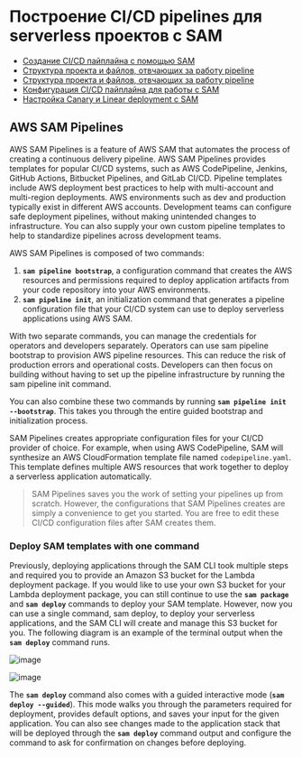 # Построение CI/CD pipelines для serverless проектов с SAM

* [Создание CI/CD пайплайна с помощью SAM](#)
* [Структура проекта и файлов, отвчающих за работу pipeline](#)
* [Структура проекта и файлов, отвчающих за работу pipeline](#)
* [Конфигурация CI/CD пайплайна для работы с SAM](#)
* [Настройка Canary и Linear deployment с SAM](#)

## AWS SAM Pipelines

AWS SAM Pipelines is a feature of AWS SAM that automates the process of creating a continuous delivery pipeline. 
AWS SAM Pipelines provides templates for popular CI/CD systems, such as AWS CodePipeline, Jenkins, GitHub Actions, 
Bitbucket Pipelines, and GitLab CI/CD. Pipeline templates include AWS deployment best practices to help with 
multi-account and multi-region deployments. AWS environments such as dev and production typically exist in different 
AWS accounts. Development teams can configure safe deployment pipelines, without making unintended changes to 
infrastructure. You can also supply your own custom pipeline templates to help to standardize pipelines across 
development teams. 

AWS SAM Pipelines is composed of two commands:

1. **`sam pipeline bootstrap`**, a configuration command that creates the AWS resources and permissions required to 
deploy application artifacts from your code repository into your AWS environments. 
2. **`sam pipeline init`**, an initialization command that generates a pipeline configuration file that your 
CI/CD system can use to deploy serverless applications using AWS SAM.

With two separate commands, you can manage the credentials for operators and developers separately. 
Operators can use sam pipeline bootstrap to provision AWS pipeline resources. 
This can reduce the risk of production errors and operational costs. Developers can then focus on building without 
having to set up the pipeline infrastructure by running the sam pipeline init command.

You can also combine these two commands by running **`sam pipeline init --bootstrap`**. 
This takes you through the entire guided bootstrap and initialization process.

SAM Pipelines creates appropriate configuration files for your CI/CD provider of choice. 
For example, when using AWS CodePipeline, SAM will synthesize an AWS CloudFormation template file named 
`codepipeline.yaml`. This template defines multiple AWS resources that work together to deploy a serverless 
application automatically.

> SAM Pipelines saves you the work of setting your pipelines up from scratch. However, 
> the configurations that SAM Pipelines creates are simply a convenience to get you started. 
> You are free to edit these CI/CD configuration files after SAM creates them. 

### Deploy SAM templates with one command

Previously, deploying applications through the SAM CLI took multiple steps and required you to provide an Amazon S3 
bucket for the Lambda deployment package. If you would like to use your own S3 bucket for your Lambda deployment package, 
you can still continue to use the **`sam package`** and **`sam deploy`** commands to deploy your SAM template. However, now you 
can use a single command, sam deploy, to deploy your serverless applications, and the SAM CLI will create and manage 
this S3 bucket for you. The following diagram is an example of the terminal output when the **`sam deploy`** command runs. 

![image](https://explore.skillbuilder.aws/files/a/w/aws_prod1_docebosaas_com/1728054000/OkLFRSay1U8Sv7H0Idus2Q/tincan/675621_1654804371_p1g5509l8kdo9ri4lrh1vhpr5f4_zip/assets/1mulJ7tiGWsGLV2q_-WGv20luHdXQbcJ8.jpg)

![image](https://explore.skillbuilder.aws/files/a/w/aws_prod1_docebosaas_com/1728054000/OkLFRSay1U8Sv7H0Idus2Q/tincan/675621_1654804371_p1g5509l8kdo9ri4lrh1vhpr5f4_zip/assets/Awg4mSynE89H67Q9_hAMbIicEvRvs1vFH.png)

The **`sam deploy`** command also comes with a guided interactive mode (**`sam deploy --guided`**). 
This mode walks you through the parameters required for deployment, provides default options, and saves your 
input for the given application. You can also see changes made to the application stack that will be deployed through 
the **`sam deploy`** command output and configure the command to ask for confirmation on changes before deploying.
